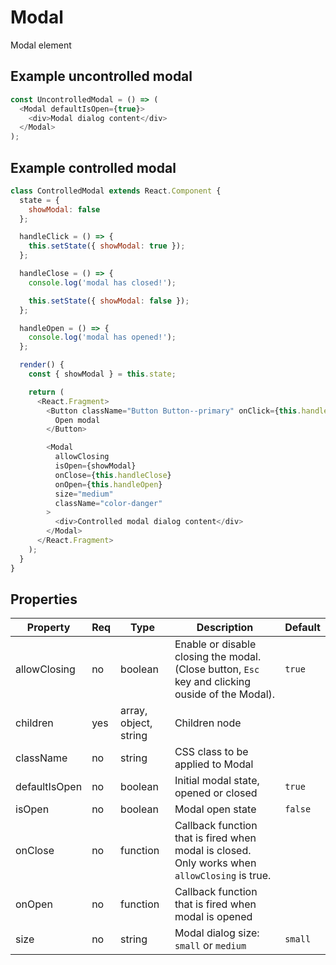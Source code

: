 # Modal

Modal element

## Example uncontrolled modal

```javascript
const UncontrolledModal = () => (
  <Modal defaultIsOpen={true}>
    <div>Modal dialog content</div>
  </Modal>
);
```

## Example controlled modal

```javascript
class ControlledModal extends React.Component {
  state = {
    showModal: false
  };

  handleClick = () => {
    this.setState({ showModal: true });
  };

  handleClose = () => {
    console.log('modal has closed!');

    this.setState({ showModal: false });
  };

  handleOpen = () => {
    console.log('modal has opened!');
  };

  render() {
    const { showModal } = this.state;

    return (
      <React.Fragment>
        <Button className="Button Button--primary" onClick={this.handleClick}>
          Open modal
        </Button>

        <Modal
          allowClosing
          isOpen={showModal}
          onClose={this.handleClose}
          onOpen={this.handleOpen}
          size="medium"
          className="color-danger"
        >
          <div>Controlled modal dialog content</div>
        </Modal>
      </React.Fragment>
    );
  }
}
```

## Properties

| Property      | Req | Type                  | Description                                                                                       | Default |
| ------------- | --- | --------------------- | ------------------------------------------------------------------------------------------------- | ------- |
| allowClosing  | no  | boolean               | Enable or disable closing the modal. (Close button, `Esc` key and clicking ouside of the Modal).  | `true`  |
| children      | yes | array, object, string | Children node                                                                                     |         |
| className     | no  | string                | CSS class to be applied to Modal                                                                  |         |
| defaultIsOpen | no  | boolean               | Initial modal state, opened or closed                                                             | `true`  |
| isOpen        | no  | boolean               | Modal open state                                                                                  | `false` |
| onClose       | no  | function              | Callback function that is fired when modal is closed. Only works when `allowClosing` is true.     |         |
| onOpen        | no  | function              | Callback function that is fired when modal is opened                                              |         |
| size          | no  | string                | Modal dialog size: `small` or `medium`                                                            | `small` |
